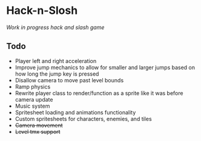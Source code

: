 # Hack-n-Slosh
*Work in progress hack and slash game*

## Todo
* Player left and right acceleration
* Improve jump mechanics to allow for smaller and larger jumps based on how long the jump key is pressed
* Disallow camera to move past level bounds
* Ramp physics
* Rewrite player class to render/function as a sprite like it was before camera update
* Music system
* Spritesheet loading and animations functionality
* Custom spritesheets for characters, enemies, and tiles
* ~~Camera movement~~
* ~~Level tmx support~~
